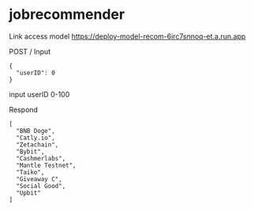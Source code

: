 # jobrecommender


Link access model
https://deploy-model-recom-6irc7snnoq-et.a.run.app

POST /
Input
```
{
  "userID": 0
}
```
input userID 0-100

Respond
```
[
  "BNB Doge",
  "Catly.io",
  "Zetachain",
  "Bybit",
  "Cashmerlabs",
  "Mantle Testnet",
  "Taiko",
  "Giveaway C",
  "Social Good",
  "Upbit"
]
```
